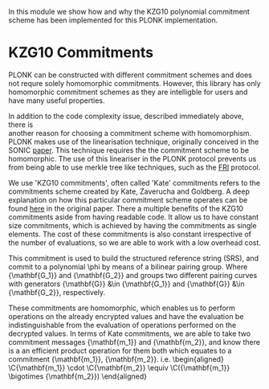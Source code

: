 In this module we show how and why the KZG10 
polynomial commitment scheme has been implemented
for this PLONK implementation.

KZG10 Commitments 
==================

PLONK can be constructed with different 
commitment schemes and does not requre solely
homomorphic commitments. However, this library
has only homomorphic commitment schemes as they 
are intelligble for users and have many useful
properties. 

In addition to the code complexity issue, 
described immediately above, there is  
another reason for choosing a commitment
scheme with homomorphism. PLONK makes use
of the linearisation technique, originally
conceived in the SONIC [paper][sonic_paper]. 
This technique requires the the commitment 
scheme to be homomorphic. The use of this 
lineariser in the PLONK protocol prevents 
us from being able to use merkle tree like
techniques, such as the [FRI][fri_paper] 
protocol. 
 


We use 'KZG10 commitments', often called 'Kate' 
commitments refers to the commitments scheme 
created by Kate, Zaverucha and Goldberg. 
A deep explanation on how this particular commitment 
scheme operates can be found [here][kzg10_paper] 
in the original paper.
There a multiple benefits of the KZG10 commitments
aside from having readable code. It allow us to have 
constant size commitments, which is achieved by having
the commitments as single elements. The cost of these 
commitments is also constant irrespective of the 
number of evaluations, so we are able to work with a 
low overhead cost.





This commitment is used to build the structured 
reference string (SRS), and commit to a polynomial
\phi by means of a bilinear pairing group.
Where {\mathbf{G_1}} and {\mathbf{G_2}} and groups 
two different pairing curves with generators {\mathbf{G}}
&\in {\mathbf{G_1}} and {\mathbf{G}} &\in {\mathbf{G_2}}, 
respectively. 

These commitments are homomorphic, which enables us 
to perform operations on the already encrypted values 
and have the evaluation be indistinguishable from the 
evaluation of operations performed on the decrypted values.
In terms of Kate commitments, we are able to take two
commitment messages {\mathbf{m_1}} and {\mathbf{m_2}}, 
and know there is a an efficient product operation 
for them both which equates to a commitment 
 {\mathbf{m_1}}, {\mathbf{m_2}}.
i.e.
\begin{aligned}
\C{\mathbf{m_1}} \cdot \C{\mathbf{m_2}} \equiv 
\C({\mathbf{m_1}} \bigotimes {\mathbf{m_2}})
\end{aligned}




[sonic_paper]:https://eprint.iacr.org/2019/099.pdf
[fri_paper]:https://drops.dagstuhl.de/opus/volltexte/2018/9018/pdf/LIPIcs-ICALP-2018-14.pdf
[kzg10_paper]:https://www.iacr.org/archive/asiacrypt2010/6477178/6477178.pdf